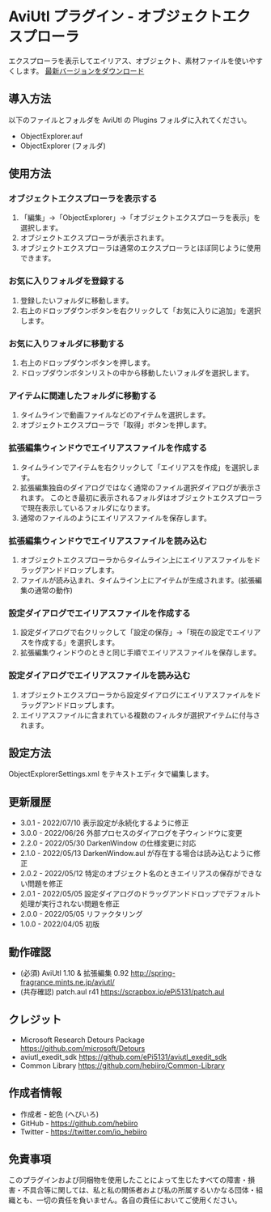 ﻿# AviUtl プラグイン - オブジェクトエクスプローラ

エクスプローラを表示してエイリアス、オブジェクト、素材ファイルを使いやすくします。
[最新バージョンをダウンロード](../../releases/latest/)

## 導入方法

以下のファイルとフォルダを AviUtl の Plugins フォルダに入れてください。
* ObjectExplorer.auf
* ObjectExplorer (フォルダ)

## 使用方法

### オブジェクトエクスプローラを表示する

1. 「編集」→「ObjectExplorer」→「オブジェクトエクスプローラを表示」を選択します。
2. オブジェクトエクスプローラが表示されます。
3. オブジェクトエクスプローラは通常のエクスプローラとほぼ同じように使用できます。

### お気に入りフォルダを登録する

1. 登録したいフォルダに移動します。
2. 右上のドロップダウンボタンを右クリックして「お気に入りに追加」を選択します。

### お気に入りフォルダに移動する

1. 右上のドロップダウンボタンを押します。
2. ドロップダウンボタンリストの中から移動したいフォルダを選択します。

### アイテムに関連したフォルダに移動する

1. タイムラインで動画ファイルなどのアイテムを選択します。
2. オブジェクトエクスプローラで「取得」ボタンを押します。

### 拡張編集ウィンドウでエイリアスファイルを作成する

1. タイムラインでアイテムを右クリックして「エイリアスを作成」を選択します。
2. 拡張編集独自のダイアログではなく通常のファイル選択ダイアログが表示されます。
このとき最初に表示されるフォルダはオブジェクトエクスプローラで現在表示しているフォルダになります。
3. 通常のファイルのようにエイリアスファイルを保存します。

### 拡張編集ウィンドウでエイリアスファイルを読み込む

1. オブジェクトエクスプローラからタイムライン上にエイリアスファイルをドラッグアンドドロップします。
2. ファイルが読み込まれ、タイムライン上にアイテムが生成されます。(拡張編集の通常の動作)

### 設定ダイアログでエイリアスファイルを作成する

1. 設定ダイアログで右クリックして「設定の保存」→「現在の設定でエイリアスを作成する」を選択します。
2. 拡張編集ウィンドウのときと同じ手順でエイリアスファイルを保存します。

### 設定ダイアログでエイリアスファイルを読み込む

1. オブジェクトエクスプローラから設定ダイアログにエイリアスファイルをドラッグアンドドロップします。
2. エイリアスファイルに含まれている複数のフィルタが選択アイテムに付与されます。

## 設定方法

ObjectExplorerSettings.xml をテキストエディタで編集します。

## 更新履歴

* 3.0.1 - 2022/07/10 表示設定が永続化するように修正
* 3.0.0 - 2022/06/26 外部プロセスのダイアログを子ウィンドウに変更
* 2.2.0 - 2022/05/30 DarkenWindow の仕様変更に対応
* 2.1.0 - 2022/05/13 DarkenWindow.aul が存在する場合は読み込むように修正
* 2.0.2 - 2022/05/12 特定のオブジェクト名のときエイリアスの保存ができない問題を修正
* 2.0.1 - 2022/05/05 設定ダイアログのドラッグアンドドロップでデフォルト処理が実行されない問題を修正
* 2.0.0 - 2022/05/05 リファクタリング
* 1.0.0 - 2022/04/05 初版

## 動作確認

* (必須) AviUtl 1.10 & 拡張編集 0.92 http://spring-fragrance.mints.ne.jp/aviutl/
* (共存確認) patch.aul r41 https://scrapbox.io/ePi5131/patch.aul

## クレジット

* Microsoft Research Detours Package https://github.com/microsoft/Detours
* aviutl_exedit_sdk https://github.com/ePi5131/aviutl_exedit_sdk
* Common Library https://github.com/hebiiro/Common-Library

## 作成者情報
 
* 作成者 - 蛇色 (へびいろ)
* GitHub - https://github.com/hebiiro
* Twitter - https://twitter.com/io_hebiiro

## 免責事項

このプラグインおよび同梱物を使用したことによって生じたすべての障害・損害・不具合等に関しては、私と私の関係者および私の所属するいかなる団体・組織とも、一切の責任を負いません。各自の責任においてご使用ください。
